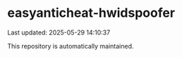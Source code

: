# easyanticheat-hwidspoofer

Last updated: 2025-05-29 14:10:37

This repository is automatically maintained.
